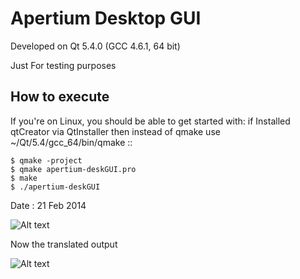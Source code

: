 Apertium Desktop GUI
====================

Developed on Qt 5.4.0 (GCC 4.6.1, 64 bit)


Just For testing purposes

How to execute
-----------
If you're on Linux, you should be able to get started with:
if Installed qtCreator via QtInstaller then instead of qmake use ~/Qt/5.4/gcc_64/bin/qmake
::

    $ qmake -project
    $ qmake apertium-deskGUI.pro
    $ make 
    $ ./apertium-deskGUI
    
Date : 21 Feb 2014

![Alt text](http://i.imgur.com/aQY8YS1.png "Apertium GUI")



Now the translated output

![Alt text](http://i.imgur.com/cIkRZCn.png "Apertium GUI")

